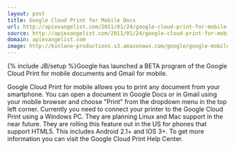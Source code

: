 ```yaml
---
layout: post
title: Google Cloud Print for Mobile Docs
url: http://apievangelist.com/2011/01/24/google-cloud-print-for-mobile-docs/
source: http://apievangelist.com/2011/01/24/google-cloud-print-for-mobile-docs/
domain: apievangelist.com
image: http://kinlane-productions.s3.amazonaws.com/google/google-mobile-cloud-print.png
---
```

{% include JB/setup %}Google has launched a BETA program of the Google Cloud Print for mobile documents and Gmail for mobile.

Google Cloud Print for mobile allows you to print any document from your smartphone.  You can open a document in Google Docs or in Gmail using your mobile browser and choose "Print" from the dropdown menu in the top left corner.
Currently you need to connect your printer to the Google Cloud Print using a Windows PC. They are planning Linux and Mac support in the near future.
They are rolling this feature out in the US for phones that support HTML5. This includes Android 2.1+ and IOS 3+.
To get more information you can visit the Google Cloud Print Help Center.
